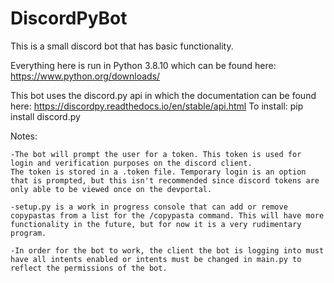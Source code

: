 # DiscordPyBot
This is a small discord bot that has basic functionality.

Everything here is run in Python 3.8.10 which can be found here:
    https://www.python.org/downloads/

This bot uses the discord.py api in which the documentation can be found here:
    https://discordpy.readthedocs.io/en/stable/api.html
    To install: pip install discord.py


Notes:

    -The bot will prompt the user for a token. This token is used for login and verification purposes on the discord client.
    The token is stored in a .token file. Temporary login is an option that is prompted, but this isn't recommended since discord tokens are only able to be viewed once on the devportal.

    -setup.py is a work in progress console that can add or remove copypastas from a list for the /copypasta command. This will have more functionality in the future, but for now it is a very rudimentary program.

    -In order for the bot to work, the client the bot is logging into must have all intents enabled or intents must be changed in main.py to reflect the permissions of the bot.


